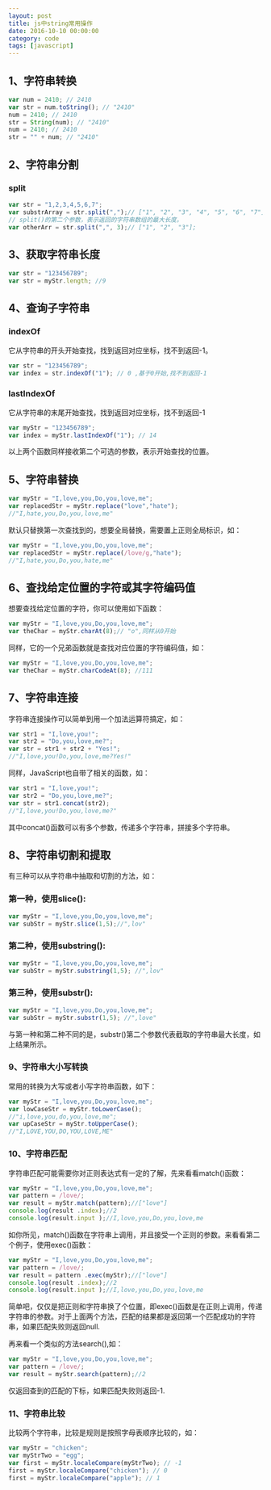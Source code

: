 ```yaml
---
layout: post
title: js中string常用操作
date: 2016-10-10 00:00:00
category: code
tags: [javascript]
---
```


## 1、字符串转换

```javascript
var num = 2410; // 2410
var str = num.toString(); // "2410"
num = 2410; // 2410
str = String(num); // "2410"
num = 2410; // 2410
str = "" + num; // "2410"
```

<!-- more -->
## 2、字符串分割
### split
```javascript
var str = "1,2,3,4,5,6,7";
var substrArray = str.split(",");// ["1", "2", "3", "4", "5", "6", "7"];
// split()的第二个参数，表示返回的字符串数组的最大长度。
var otherArr = str.split(",", 3);// ["1", "2", "3"];
```


## 3、获取字符串长度

```javascript
var str = "123456789";
var str = myStr.length; //9
```

## 4、查询子字符串
### indexOf
它从字符串的开头开始查找，找到返回对应坐标，找不到返回-1。

```javascript
var str = "123456789";
var index = str.indexOf("1"); // 0 ,基于0开始,找不到返回-1
```

### lastIndexOf

它从字符串的末尾开始查找，找到返回对应坐标，找不到返回-1

```javascript
var myStr = "123456789";
var index = myStr.lastIndexOf("1"); // 14
```

以上两个函数同样接收第二个可选的参数，表示开始查找的位置。

## 5、字符串替换

```javascript
var myStr = "I,love,you,Do,you,love,me";
var replacedStr = myStr.replace("love","hate");
//"I,hate,you,Do,you,love,me"
```

默认只替换第一次查找到的，想要全局替换，需要置上正则全局标识，如：

```javascript
var myStr = "I,love,you,Do,you,love,me";
var replacedStr = myStr.replace(/love/g,"hate");
//"I,hate,you,Do,you,hate,me"
```

## 6、查找给定位置的字符或其字符编码值

想要查找给定位置的字符，你可以使用如下函数：
```javascript
var myStr = "I,love,you,Do,you,love,me";
var theChar = myStr.charAt(8);// "o",同样从0开始
```

同样，它的一个兄弟函数就是查找对应位置的字符编码值，如：

```javascript
var myStr = "I,love,you,Do,you,love,me";
var theChar = myStr.charCodeAt(8); //111
```
## 7、字符串连接

字符串连接操作可以简单到用一个加法运算符搞定，如：
```javascript
var str1 = "I,love,you!";
var str2 = "Do,you,love,me?";
var str = str1 + str2 + "Yes!";
//"I,love,you!Do,you,love,me?Yes!"
```
同样，JavaScript也自带了相关的函数，如：

```javascript
var str1 = "I,love,you!";
var str2 = "Do,you,love,me?";
var str = str1.concat(str2);
//"I,love,you!Do,you,love,me?"
```
其中concat()函数可以有多个参数，传递多个字符串，拼接多个字符串。

## 8、字符串切割和提取

有三种可以从字符串中抽取和切割的方法，如：

### 第一种，使用slice():

```javascript
var myStr = "I,love,you,Do,you,love,me";
var subStr = myStr.slice(1,5);//",lov"
```
### 第二种，使用substring():


```javascript
var myStr = "I,love,you,Do,you,love,me";
var subStr = myStr.substring(1,5); //",lov"
```
### 第三种，使用substr():

```javascript
var myStr = "I,love,you,Do,you,love,me";
var subStr = myStr.substr(1,5); //",love"
```
与第一种和第二种不同的是，substr()第二个参数代表截取的字符串最大长度，如上结果所示。

### 9、字符串大小写转换

常用的转换为大写或者小写字符串函数，如下：

```javascript
var myStr = "I,love,you,Do,you,love,me";
var lowCaseStr = myStr.toLowerCase();
//"i,love,you,do,you,love,me";
var upCaseStr = myStr.toUpperCase();
//"I,LOVE,YOU,DO,YOU,LOVE,ME"
```

### 10、字符串匹配

字符串匹配可能需要你对正则表达式有一定的了解，先来看看match()函数：


```javascript
var myStr = "I,love,you,Do,you,love,me";
var pattern = /love/;
var result = myStr.match(pattern);//["love"]
console.log(result .index);//2
console.log(result.input );//I,love,you,Do,you,love,me
```

如你所见，match()函数在字符串上调用，并且接受一个正则的参数。来看看第二个例子，使用exec()函数：


```javascript
var myStr = "I,love,you,Do,you,love,me";
var pattern = /love/;
var result = pattern .exec(myStr);//["love"]
console.log(result .index);//2
console.log(result.input );//I,love,you,Do,you,love,me
```
简单吧，仅仅是把正则和字符串换了个位置，即exec()函数是在正则上调用，传递字符串的参数。对于上面两个方法，匹配的结果都是返回第一个匹配成功的字符串，如果匹配失败则返回null.

再来看一个类似的方法search(),如：


```javascript
var myStr = "I,love,you,Do,you,love,me";
var pattern = /love/;
var result = myStr.search(pattern);//2
```
仅返回查到的匹配的下标，如果匹配失败则返回-1.

### 11、字符串比较

比较两个字符串，比较是规则是按照字母表顺序比较的，如：

```javascript
var myStr = "chicken";
var myStrTwo = "egg";
var first = myStr.localeCompare(myStrTwo); // -1
first = myStr.localeCompare("chicken"); // 0
first = myStr.localeCompare("apple"); // 1
```
